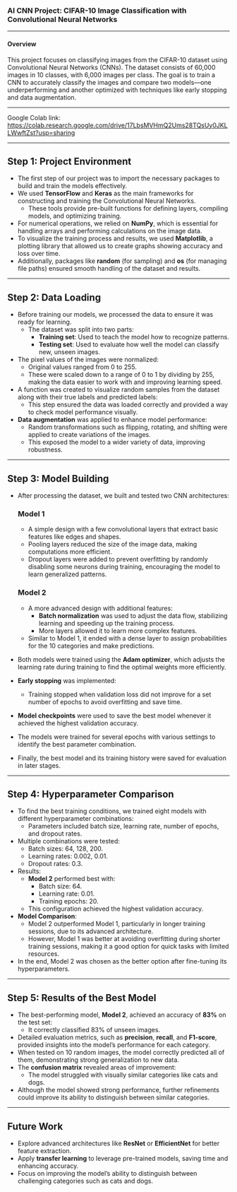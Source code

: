 
### **AI CNN Project: CIFAR-10 Image Classification with Convolutional Neural Networks**

---

#### **Overview**
This project focuses on classifying images from the CIFAR-10 dataset using Convolutional Neural Networks (CNNs). The dataset consists of 60,000 images in 10 classes, with 6,000 images per class. The goal is to train a CNN to accurately classify the images and compare two models—one underperforming and another optimized with techniques like early stopping and data augmentation.

---

Google Colab link: https://colab.research.google.com/drive/17LbsMVHmQ2Ums28TQsUy0JKLLWwftZst?usp=sharing 

---

## **Step 1: Project Environment**
- The first step of our project was to import the necessary packages to build and train the models effectively.
- We used **TensorFlow** and **Keras** as the main frameworks for constructing and training the Convolutional Neural Networks.
  - These tools provide pre-built functions for defining layers, compiling models, and optimizing training.
- For numerical operations, we relied on **NumPy**, which is essential for handling arrays and performing calculations on the image data.
- To visualize the training process and results, we used **Matplotlib**, a plotting library that allowed us to create graphs showing accuracy and loss over time.
- Additionally, packages like **random** (for sampling) and **os** (for managing file paths) ensured smooth handling of the dataset and results.

---

## **Step 2: Data Loading**
- Before training our models, we processed the data to ensure it was ready for learning.
  - The dataset was split into two parts:
    - **Training set**: Used to teach the model how to recognize patterns.
    - **Testing set**: Used to evaluate how well the model can classify new, unseen images.
- The pixel values of the images were normalized:
  - Original values ranged from 0 to 255.
  - These were scaled down to a range of 0 to 1 by dividing by 255, making the data easier to work with and improving learning speed.
- A function was created to visualize random samples from the dataset along with their true labels and predicted labels:
  - This step ensured the data was loaded correctly and provided a way to check model performance visually.
- **Data augmentation** was applied to enhance model performance:
  - Random transformations such as flipping, rotating, and shifting were applied to create variations of the images.
  - This exposed the model to a wider variety of data, improving robustness.

---

## **Step 3: Model Building**
- After processing the dataset, we built and tested two CNN architectures:
  ### **Model 1**
  - A simple design with a few convolutional layers that extract basic features like edges and shapes.
  - Pooling layers reduced the size of the image data, making computations more efficient.
  - Dropout layers were added to prevent overfitting by randomly disabling some neurons during training, encouraging the model to learn generalized patterns.
  
  ### **Model 2**
  - A more advanced design with additional features:
    - **Batch normalization** was used to adjust the data flow, stabilizing learning and speeding up the training process.
    - More layers allowed it to learn more complex features.
  - Similar to Model 1, it ended with a dense layer to assign probabilities for the 10 categories and make predictions.

- Both models were trained using the **Adam optimizer**, which adjusts the learning rate during training to find the optimal weights more efficiently.
- **Early stopping** was implemented:
  - Training stopped when validation loss did not improve for a set number of epochs to avoid overfitting and save time.
- **Model checkpoints** were used to save the best model whenever it achieved the highest validation accuracy.
- The models were trained for several epochs with various settings to identify the best parameter combination.
- Finally, the best model and its training history were saved for evaluation in later stages.

---

## **Step 4: Hyperparameter Comparison**
- To find the best training conditions, we trained eight models with different hyperparameter combinations:
  - Parameters included batch size, learning rate, number of epochs, and dropout rates.
- Multiple combinations were tested:
  - Batch sizes: 64, 128, 200.
  - Learning rates: 0.002, 0.01.
  - Dropout rates: 0.3.
- Results:
  - **Model 2** performed best with:
    - Batch size: 64.
    - Learning rate: 0.01.
    - Training epochs: 20.
  - This configuration achieved the highest validation accuracy.
- **Model Comparison**:
  - Model 2 outperformed Model 1, particularly in longer training sessions, due to its advanced architecture.
  - However, Model 1 was better at avoiding overfitting during shorter training sessions, making it a good option for quick tasks with limited resources.
- In the end, Model 2 was chosen as the better option after fine-tuning its hyperparameters.

---

## **Step 5: Results of the Best Model**
- The best-performing model, **Model 2**, achieved an accuracy of **83%** on the test set:
  - It correctly classified 83% of unseen images.
- Detailed evaluation metrics, such as **precision**, **recall**, and **F1-score**, provided insights into the model’s performance for each category.
- When tested on 10 random images, the model correctly predicted all of them, demonstrating strong generalization to new data.
- The **confusion matrix** revealed areas of improvement:
  - The model struggled with visually similar categories like cats and dogs.
- Although the model showed strong performance, further refinements could improve its ability to distinguish between similar categories.

---

## **Future Work**
- Explore advanced architectures like **ResNet** or **EfficientNet** for better feature extraction.
- Apply **transfer learning** to leverage pre-trained models, saving time and enhancing accuracy.
- Focus on improving the model’s ability to distinguish between challenging categories such as cats and dogs.

